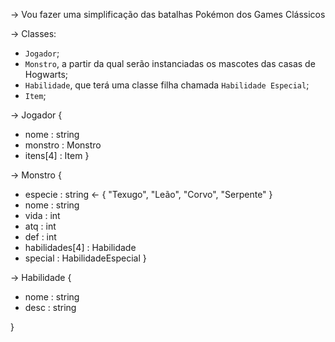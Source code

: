-> Vou fazer uma simplificação das batalhas Pokémon dos Games Clássicos

-> Classes:
   - `Jogador`;  
   - `Monstro`, a partir da qual serão instanciadas os mascotes das casas de Hogwarts;
   - `Habilidade`, que terá uma classe filha chamada `Habilidade Especial`;
   - `Item`;

-> Jogador {
   - nome : string
   - monstro : Monstro
   - itens[4] : Item
}

-> Monstro {
   - especie : string <- { "Texugo", "Leão", "Corvo", "Serpente" }
   - nome : string
   - vida : int
   - atq : int
   - def : int
   - habilidades[4] : Habilidade
   - special : HabilidadeEspecial
}

-> Habilidade {
   - nome : string
   - desc : string
   
}
